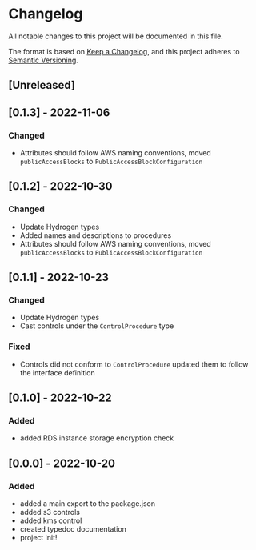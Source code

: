 # Changelog

All notable changes to this project will be documented in this file.

The format is based on [Keep a Changelog](https://keepachangelog.com/en/1.0.0/),
and this project adheres to [Semantic Versioning](https://semver.org/spec/v2.0.0.html).

## [Unreleased]

## [0.1.3] - 2022-11-06

### Changed

- Attributes should follow AWS naming conventions, moved `publicAccessBlocks` to `PublicAccessBlockConfiguration`

## [0.1.2] - 2022-10-30

### Changed

- Update Hydrogen types
- Added names and descriptions to procedures
- Attributes should follow AWS naming conventions, moved `publicAccessBlocks` to `PublicAccessBlockConfiguration`

## [0.1.1] - 2022-10-23

### Changed

- Update Hydrogen types
- Cast controls under the `ControlProcedure` type

### Fixed

- Controls did not conform to `ControlProcedure` updated them to follow the interface definition

## [0.1.0] - 2022-10-22

### Added

- added RDS instance storage encryption check

## [0.0.0] - 2022-10-20

### Added

- added a main export to the package.json
- added s3 controls
- added kms control
- created typedoc documentation
- project init!
